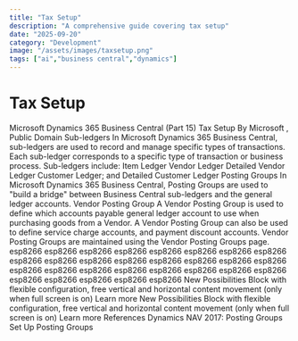 ```yaml
---
title: "Tax Setup"
description: "A comprehensive guide covering tax setup"
date: "2025-09-20"
category: "Development"
image: "/assets/images/taxsetup.png"
tags: ["ai","business central","dynamics"]
---
```


# Tax Setup

Microsoft Dynamics 365 Business Central (Part 15) Tax Setup By Microsoft , Public Domain Sub-ledgers In Microsoft Dynamics 365 Business Central, sub-ledgers are used to record and manage specific types of transactions. Each sub-ledger corresponds to a specific type of transaction or business process. Sub-ledgers include: Item Ledger Vendor Ledger Detailed Vendor Ledger Customer Ledger; and Detailed Customer Ledger Posting Groups In Microsoft Dynamics 365 Business Central, Posting Groups are used to "build a bridge" between Business Central sub-ledgers and the general ledger accounts. Vendor Posting Group A Vendor Posting Group is used to define which accounts payable general ledger account to use when purchasing goods from a Vendor. A Vendor Posting Group can also be used to define service charge accounts, and payment discount accounts. Vendor Posting Groups are maintained using the Vendor Posting Groups page. esp8266 esp8266 esp8266 esp8266 esp8266 esp8266 esp8266 esp8266 esp8266 esp8266 esp8266 esp8266 esp8266 esp8266 esp8266 esp8266 esp8266 esp8266 esp8266 esp8266 esp8266 esp8266 esp8266 esp8266 esp8266 esp8266 esp8266 esp8266 esp8266 New Possibilities Block with flexible configuration, free vertical and horizontal content movement (only when full screen is on) Learn more New Possibilities Block with flexible configuration, free vertical and horizontal content movement (only when full screen is on) Learn more References Dynamics NAV 2017: Posting Groups Set Up Posting Groups

